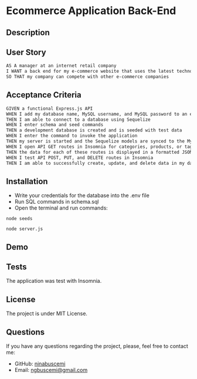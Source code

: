 # Ecommerce Application Back-End

## Description

## User Story

```md
AS A manager at an internet retail company
I WANT a back end for my e-commerce website that uses the latest technologies
SO THAT my company can compete with other e-commerce companies
```

## Acceptance Criteria

```md
GIVEN a functional Express.js API
WHEN I add my database name, MySQL username, and MySQL password to an environment variable file
THEN I am able to connect to a database using Sequelize
WHEN I enter schema and seed commands
THEN a development database is created and is seeded with test data
WHEN I enter the command to invoke the application
THEN my server is started and the Sequelize models are synced to the MySQL database
WHEN I open API GET routes in Insomnia for categories, products, or tags
THEN the data for each of these routes is displayed in a formatted JSON
WHEN I test API POST, PUT, and DELETE routes in Insomnia
THEN I am able to successfully create, update, and delete data in my database
```

## Installation
- Write your credentials for the database into the .env file
- Run SQL commands in schema.sql
- Open the terminal and run commands:
     
```
node seeds
```

``` 
node server.js
```
## Demo



## Tests
The application was test with Insomnia.
  
## License
The project is under MIT License.
 
## Questions
If you have any questions regarding the project, please, feel free to contact me:
- GitHub: [ninabuscemi](https://github.com/ninabuscemi)
- Email: <ngbuscemi@gmail.com>